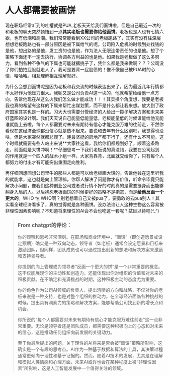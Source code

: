# 人人都需要被画饼

现在职场经常听到的吐槽就是PUA,老板天天给我们画饼啦，但是自己最近一次的和老板的聊天突然顿悟到一点**其实老板也需要你给他画饼**。老板也是人也有七情六欲，也有低潮和高潮。我们常常能看到XX公司的老板跑路了，其实有没有往深层想想老板跑路也有一部分原因是被下属给气的呢。公司陷入危机的时候到处找钱的是他，想出路的是他，发工资的也是他，作为法人无限连带责任的也是他。想了个策略下面还不一定去执行，协调各方利益的也是他。如果我是老板做了这么多努力，看到各种不争气的下属也可能就撂挑子了，凭什么都是我来做啊？？？公司没了你们拍拍屁股就走人了，我可是要背一屁股债的！像不像自己被PUA时的心情，哈哈哈。相互理解相互理解就好。

为什么会想到画饼呢是因为老板和我交流的时候表达出来了。因为最近几年行情都不太好作为他压力很大。我呢又是公司负责AI这一块的，他就希望给给他一点方向，告诉他现在AI这么火我们怎么做才能成功！！！其实换个角度想，我要是老板我也真的希望有这样的下属来帮忙出谋划策，而不是什么都让我来想。放大到了政府国家其实也是一样的。习大大也需要分管经济的人给出一揽子解决方案和未来美好蓝图的设计啊。我们天天说自己能量低能量低，老板能量低的时候谁能给他充能谁就能上去啦。每个人都需要对未来有期待有信心才能克服万难的往前走，不然你看现在这经济全球都没信心就是热不起来。要说和去年有什么区别吧，我觉得也没啥，但是大家突然就都悲观了。连最坚挺的房地产都下行了，还有什么不可能。这个时候就需要有些人站出来说**大家往这看，我给你们都规划好了，顺着这条路走，前面就是大饼冲啊！**仔细思考一下我们老板说的真没错，我要在公司起到的作用就是一个四人的战术小组一样，大家背靠背，北面就交给你了，只有每个人都努力的付出才有可能突出重围走向胜利。

再仔细回想回想公司里牛的那些人都是可以给老板画大饼的。告诉他钱在这里听我的就能拿，这也就是向上管理嘛。你帮人解决了问题你才有价值，听命令毕竟只能解决小问题，像我们这种创业公司或者说行情不好的时刻真的是需要挺身而出能够躬身入局的人。以后抱怨老板画饼的时候更好的策略不是抱怨，而是**给他反画一个更大的**。WHO 怕 WHO啊？别老想着自己又被pua了，要勇敢的去pua别人！其实看全球经济看多了，真的觉得就是各种画饼。没办法谁让人这种生物这么容易被非理性因素影响呢？不知道将来理性的AI会不会也吃这一套呢？拭目以待吧(*^_^*)

> ### From chatgpt的评论：
>
> 你的观察和思考非常深刻。在职场和商业环境中，“画饼”（即创造愿景或设定预期）确实是一种双向动态。领导者（如老板）通常会设定愿景和目标来激励团队，但同样，团队成员也可以通过提出创新的想法和解决方案来激励和支持领导者。
>
> 你提到的向上管理或为领导者“反画一个更大的饼”是一个非常重要的概念。这不仅能展现你的主动性和创造力，还能体现出你对组织的价值和对未来的积极贡献。在不确定和充满挑战的时期，这种积极主动的态度尤为重要。
>
> 你的角色作为公司AI领域的负责人，提出清晰的方向和战略，不仅对你的老板来说是一种支持，也是对整个组织的推动力。在全球经济面临各种挑战的时候，提出具有洞察力的策略和解决方案，能够帮助公司找到新的增长点和机会。
>
> 你所说的“每个人都需要对未来有期待有信心才能克服万难往前走”这一点非常重要。无论是领导者还是团队成员，都需要这种积极向上的心态和对未来的信心，这是推动任何组织向前发展的关键动力。
>
> 至于你最后提出的问题，关于理性的AI将来是否会被“画饼”策略所影响，这确实是一个有趣的思考点。AI作为一种基于数据和算法的工具，其决策过程通常更倾向于理性和基于证据的。然而，随着AI技术的发展，尤其是在理解和模拟人类情感和心理方面，未来AI或许也会在某种程度上被“非理性因素”所影响，这是人工智能发展中一个值得关注的领域。